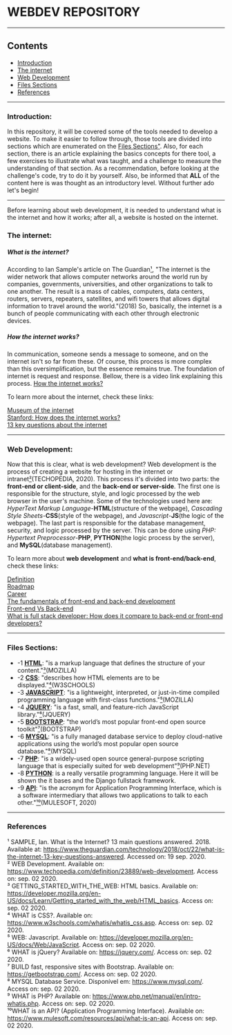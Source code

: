 # WEBDEV REPOSITORY

---

<h2>Contents</h2>

*  <a href="#intro">Introduction</a>  
*  <a href="#internet">The internet</a>  
*  <a href="#webdev">Web Development</a>  
*  <a href="#section">Files Sections</a>  
*  <a href="#biblio">References</a>  

---

<a name="intro"><h3>Introduction:</h3></a>

In this repository, it will be covered some of the tools needed to develop a website. To make it easier to follow through, those tools are divided into sections which are enumerated on the <a href="#section">Files Sections"</a>. Also, for each section, there is an article explaining the basics concepts for there tool, a few exercises to illustrate what was taught, and a challenge to measure the understanding of that section. As a recommendation, before looking at the challenge's code, try to do it by yourself. Also, be informed that **ALL** of the content here is was thought as an introductory level. Without further ado let's begin!

---

Before learning about web development, it is needed to understand what is the internet and how it works; after all, a website is hosted on the internet.

<a name="internet"><h3>The internet:</h3></a>

<h5>What is the internet?</h5>

According to Ian Sample's article on The Guardian<a href="#biblio">¹</a>, "The internet is the wider network that allows computer networks around the world run by companies, governments, universities, and other organizations to talk to one another. The result is a mass of cables, computers, data centers, routers, servers, repeaters, satellites, and wifi towers that allows digital information to travel around the world."(2018) So, basically, the internet is a bunch of people communicating with each other through electronic devices.

<h5>How the internet works?</h5>

In communication, someone sends a message to someone, and on the internet isn't so far from these. Of course, this process is more complex than this oversimplification, but the essence remains true. The foundation of internet is request and response. Bellow, there is a video link explaining this process.
<a width="560" height="315" href="https://www.youtube.com/embed/7_LPdttKXPc" frameborder="0" allow="accelerometer; autoplay; clipboard-write; encrypted-media; gyroscope; picture-in-picture" allowfullscreen>How the internet works?</a>

To learn more about the internet, check these links:

[Museum of the internet](http://symbolics.com/museum/)  
[Stanford: How does the internet works?](https://web.stanford.edu/class/msande91si/www-spr04/readings/week1/InternetWhitepaper.htm#:~:text=The%20information%20used%20to%20get,to%20route%20packets%20between%20them.&text=At%20the%20bottom%20are%20two%20local%20area%20networks%20with%20computers%20attached.)  
[13 key questions about the internet](https://www.theguardian.com/technology/2018/oct/22/what-is-the-internet-13-key-questions-answered)  

---

<a name="webdev"><h3>Web Development:</h3></a>

Now that this is clear, what is web development? Web development is the process of creating a website for hosting in the internet or intranet<a href="#1">²</a>(TECHOPEDIA, 2020). This process it's divided into two parts: the **front-end or client-side**, and the **back-end or server-side**. The first one is responsible for the structure, style, and logic processed by the web browser in the user's machine. Some of the technologies used here are: *HyperText Markup Language*-**HTML**(structure of the webpage), *Cascading Style Sheets*-**CSS**(style of the webpage), and *Javascript*-**JS**(the logic of the webpage). The last part is responsible for the database management, security, and logic processed by the server. This can be done using *PHP: Hypertext Preprocessor*-**PHP**, **PYTHON**(the logic process by the server), and **MySQL**(database management).

To learn more about **web development** and **what is front-end/back-end**, check these links:

[Definition](https://blog.openclassrooms.com/en/2018/03/28/web-development-definition/)  
[Roadmap](https://www.w3schools.com/whatis/)  
[Career](https://www.rasmussen.edu/degrees/technology/blog/everything-about-becoming-web-developer/)  
[The fundamentals of front-end and back-end development](https://medium.com/@sagarajkt/the-fundamentals-of-front-end-and-back-end-development-5973ac0910cf)  
[Front-end Vs Back-end](https://www.pluralsight.com/blog/software-development/front-end-vs-back-end)  
[What is full stack developer: How does it compare to back-end or front-end developers?](https://blog.udemy.com/what-is-a-full-stack-developer-how-does-it-compare-to-back-end-or-front-end-developers/?utm_source=adwords&utm_medium=udemyads&utm_campaign=DSA_Catchall_la.EN_cc.ROW&utm_content=deal4584&utm_term=_._ag_88010211481_._ad_437497337007_._kw__._de_c_._dm__._pl__._ti_dsa-406594358574_._li_1031867_._pd__._&matchtype=b&gclid=CjwKCAjwwab7BRBAEiwAapqpTKqGghUMzLfKAkQhsW-LiXG-sCC1hBd6_KlxxSytrX4bJnI31_xmmBoCOLoQAvD_BwE)  

---

<a name="section"><h3>Files Sections:</h3></a>

*  -1 [**HTML**](https://github.com/ItaloSSilva19/webdev/tree/master/HTML): "is a markup language that defines the structure of your content."<a href="#biblio">³</a>(MOZILLA)  
*  -2 [**CSS**](https://github.com/ItaloSSilva19/webdev/tree/master/CSS): "describes how HTML elements are to be displayed."<a href="#biblio">⁴</a>(W3SCHOOLS)  
*  -3 [**JAVASCRIPT**](https://github.com/ItaloSSilva19/webdev/tree/master/JAVASCRIPT): "is a lightweight, interpreted, or just-in-time compiled programming language with first-class functions."<a href="#biblio">⁵</a>(MOZILLA)  
*  -4 [**JQUERY**](https://github.com/ItaloSSilva19/webdev/tree/master/JQUERY): "is a fast, small, and feature-rich JavaScript library."<a href="#biblio">⁶</a>(JQUERY)  
*  -5 [**BOOTSTRAP**](https://github.com/ItaloSSilva19/webdev/tree/master/BOOTSTRAP): "the world’s most popular front-end open source toolkit"<a href="#biblio">⁷</a>(BOOTSTRAP)  
*  -6 [**MYSQL**](https://github.com/ItaloSSilva19/webdev/tree/master/MYSQL): "is a fully managed database service to deploy cloud-native applications using the world’s most popular open source database."<a href="#biblio">⁸</a>(MYSQL)  
*  -7 [**PHP**](https://github.com/ItaloSSilva19/webdev/tree/master/PHP): "is a widely-used open source general-purpose scripting language that is especially suited for web development"<a href="#biblio">⁹</a>(PHP.NET)  
*  -8 [**PYTHON**](https://github.com/ItaloSSilva19/webdev/tree/master/PYTHON): is a really versatile programming language. Here it will be shown the it bases and the Django fullstack framework.  
*  -9 [**API**](https://github.com/ItaloSSilva19/webdev/tree/master/API): "is the acronym for Application Programming Interface, which is a software intermediary that allows two applications to talk to each other."<a href="#biblio">¹⁰</a>(MULESOFT, 2020) 

---

<a name="biblio"><h3>References</h3></a>

¹ SAMPLE, Ian. What is the Internet? 13 main questions answered. 2018. Available at: https://www.theguardian.com/technology/2018/oct/22/what-is-the-internet-13-key-questions-answered. Accessed on: 19 sep. 2020.  
² WEB Development. Available on: https://www.techopedia.com/definition/23889/web-development. Access on: sep. 02 2020.  
³ GETTING_STARTED_WITH_THE_WEB: HTML basics. Available on: https://developer.mozilla.org/en-US/docs/Learn/Getting_started_with_the_web/HTML_basics. Access on: sep. 02 2020.  
⁴ WHAT is CSS?. Available on: https://www.w3schools.com/whatis/whatis_css.asp. Access on: sep. 02 2020.  
⁵ WEB: Javascript. Available on: https://developer.mozilla.org/en-US/docs/Web/JavaScript. Access on: sep. 02 2020.  
⁶ WHAT is jQuery? Available on: https://jquery.com/. Access on: sep. 02 2020.  
⁷ BUILD fast, responsive sites with Bootstrap. Available on: https://getbootstrap.com/. Access on: sep. 02 2020.  
⁸ MYSQL Database Service. Disponível em: https://www.mysql.com/. Access on: sep. 02 2020.  
⁹ WHAT is PHP? Available on: https://www.php.net/manual/en/intro-whatis.php. Access on: sep. 02 2020.  
¹⁰WHAT is an API? (Application Programming Interface). Available on: https://www.mulesoft.com/resources/api/what-is-an-api. Access on: sep. 02 2020.  
